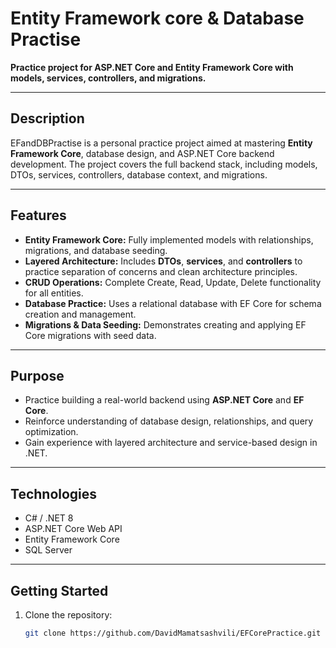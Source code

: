 # Entity Framework core & Database Practise

**Practice project for ASP.NET Core and Entity Framework Core with models, services, controllers, and migrations.**

---

## Description
EFandDBPractise is a personal practice project aimed at mastering **Entity Framework Core**, database design, and ASP.NET Core backend development. The project covers the full backend stack, including models, DTOs, services, controllers, database context, and migrations.

---

## Features
- **Entity Framework Core:** Fully implemented models with relationships, migrations, and database seeding.  
- **Layered Architecture:** Includes **DTOs**, **services**, and **controllers** to practice separation of concerns and clean architecture principles.  
- **CRUD Operations:** Complete Create, Read, Update, Delete functionality for all entities.  
- **Database Practice:** Uses a relational database with EF Core for schema creation and management.  
- **Migrations & Data Seeding:** Demonstrates creating and applying EF Core migrations with seed data.  

---

## Purpose
- Practice building a real-world backend using **ASP.NET Core** and **EF Core**.  
- Reinforce understanding of database design, relationships, and query optimization.  
- Gain experience with layered architecture and service-based design in .NET.  

---

## Technologies
- C# / .NET 8  
- ASP.NET Core Web API  
- Entity Framework Core  
- SQL Server 

---

## Getting Started
1. Clone the repository:  
   ```bash
   git clone https://github.com/DavidMamatsashvili/EFCorePractice.git

